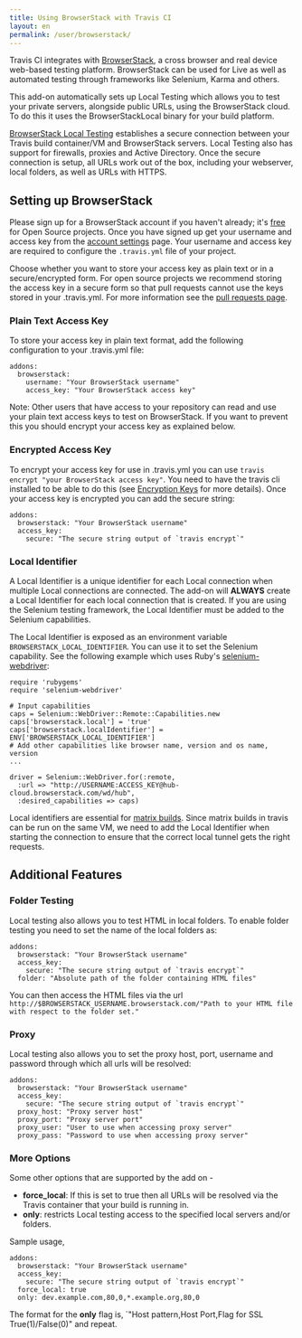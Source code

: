 ```yaml
---
title: Using BrowserStack with Travis CI
layout: en
permalink: /user/browserstack/
---
```

Travis CI integrates with [BrowserStack](https://www.browserstack.com), a cross browser and real device 
web-based testing platform. BrowserStack can be used for Live as well as automated testing through frameworks 
like Selenium, Karma and others.

This add-on automatically sets up Local Testing which allows you to test your private servers, alongside public 
URLs, using the BrowserStack cloud. To do this it uses the BrowserStackLocal binary for your build platform.

[BrowserStack Local Testing][local-testing] establishes a secure connection between your Travis build container/VM 
and BrowserStack servers. Local Testing also has support for firewalls, proxies and Active Directory. 
Once the secure connection is setup, all URLs work out of the box, including your webserver, local folders, as well as 
URLs with HTTPS.

[local-testing]: https://www.browserstack.com/local-testing
[open-source-browserstack]: https://www.browserstack.com/pricing
[account-settings]: https://www.browserstack.com/accounts/settings
[encryption-keys]: http://docs.travis-ci.com/user/encryption-keys/
[browserstack-ruby-bindings]: https://www.browserstack.com/automate/ruby
[travis-matrix-builds]: https://docs.travis-ci.com/user/customizing-the-build/#Build-Matrix

## Setting up BrowserStack

Please sign up for a BrowserStack account if you haven't already; it's 
[free][open-source-browserstack] for Open Source projects. Once you have signed up get your username and access key from 
the  [account settings][account-settings] page. Your username and access key are required to configure the `.travis.yml` 
file of your project.  

Choose whether you want to store your access key as plain text or in a secure/encrypted form. For open source projects we recommend 
storing the access key in a secure form so that pull requests cannot use the keys stored in your .travis.yml. 
For more information see the [pull requests page](http://docs.travis-ci.com/user/pull-requests/#Security-Restrictions-when-testing-Pull-Requests).


### Plain Text Access Key


To store your access key in plain text format, add the following configuration to your .travis.yml file:

    addons:
      browserstack:
        username: "Your BrowserStack username"
        access_key: "Your BrowserStack access key"
        

Note: Other users that have access to your repository can read and use your plain text
access keys to test on BrowserStack. If you want to prevent this you should encrypt your access key as explained below.

### Encrypted Access Key

To encrypt your access key for use in .travis.yml you can use `travis encrypt "your BrowserStack access key"`. 
You need to have the travis cli installed to be able to do this (see [Encryption Keys][encryption-keys] for more details).
Once your access key is encrypted you can add the secure string:

    addons:
      browserstack: "Your BrowserStack username"
      access_key:
        secure: "The secure string output of `travis encrypt`"


### Local Identifier

A Local Identifier is a unique identifier for each Local connection when multiple Local connections are connected.
The add-on will **ALWAYS** create a Local Identifier for each local connection that is created. If you are using the Selenium 
testing framework, the Local Identifier must be added to the Selenium capabilities. 
 
The Local Identifier is exposed as an environment variable `BROWSERSTACK_LOCAL_IDENTIFIER`. You can use it to set 
the Selenium capability. See the following example which uses Ruby's [selenium-webdriver][browserstack-ruby-bindings]:

    require 'rubygems'
    require 'selenium-webdriver'
    
    # Input capabilities
    caps = Selenium::WebDriver::Remote::Capabilities.new
    caps['browserstack.local'] = 'true'
    caps['browserstack.localIdentifier'] = ENV['BROWSERSTACK_LOCAL_IDENTIFIER']
    # Add other capabilities like browser name, version and os name, version
    ...
    
    driver = Selenium::WebDriver.for(:remote,
      :url => "http://USERNAME:ACCESS_KEY@hub-cloud.browserstack.com/wd/hub",
      :desired_capabilities => caps)

Local identifiers are essential for [matrix builds][travis-matrix-builds]. Since matrix builds in travis can be run on 
the same VM, we need to add the Local Identifier when starting the connection to ensure that the correct local tunnel 
gets the right requests.  

## Additional Features

### Folder Testing

Local testing also allows you to test HTML in local folders. To enable folder testing you need to set the 
name of the local folders as:

    addons:
      browserstack: "Your BrowserStack username"
      access_key:
        secure: "The secure string output of `travis encrypt`"
      folder: "Absolute path of the folder containing HTML files"

You can then access the HTML files via the url 
`http://$BROWSERSTACK_USERNAME.browserstack.com/"Path to your HTML file with respect to the folder set."`

### Proxy

Local testing also allows you to set the proxy host, port, username and password 
through which all urls will be resolved:

    addons:
      browserstack: "Your BrowserStack username"
      access_key:
        secure: "The secure string output of `travis encrypt`"
      proxy_host: "Proxy server host"
      proxy_port: "Proxy server port"
      proxy_user: "User to use when accessing proxy server"
      proxy_pass: "Password to use when accessing proxy server"


### More Options

Some other options that are supported by the add on -
  * **force_local**: If this is set to true then all URLs will be resolved via the Travis container that your build is running in. 
  * **only**: restricts Local testing access to the specified local servers and/or folders.

Sample usage,

    addons:
      browserstack: "Your BrowserStack username"
      access_key:
        secure: "The secure string output of `travis encrypt`"
      force_local: true
      only: dev.example.com,80,0,*.example.org,80,0

The format for the **only** flag is, `"Host pattern,Host Port,Flag for SSL True(1)/False(0)" and repeat.
